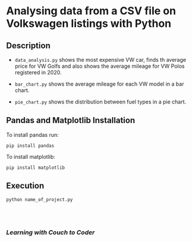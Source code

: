 # Analysing data from a CSV file on Volkswagen listings with Python

## Description
- `data_analysis.py` shows the most expensive VW car, finds th average price for VW Golfs and also shows the average mileage for VW Polos registered in 2020.

- `bar_chart.py` shows the average mileage for each VW model in a bar chart.

- `pie_chart.py` shows the distribution between fuel types in a pie chart.

## Pandas and Matplotlib Installation
To install pandas run:
```
pip install pandas
```

To install matplotlib:
```
pip install matplotlib
```

## Execution
```
python name_of_project.py
```
<br>
<br>

### _Learning with Couch to Coder_
